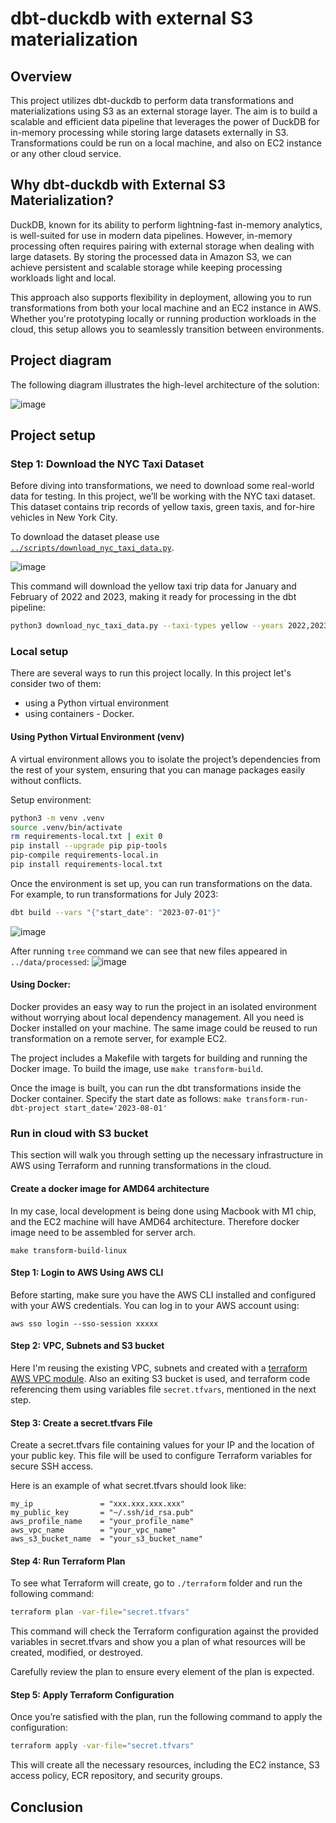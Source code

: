 # dbt-duckdb with external S3 materialization

## Overview

This project utilizes dbt-duckdb to perform data transformations and materializations using S3 as an external storage layer. The aim is to build a scalable and efficient data pipeline that leverages the power of DuckDB for in-memory processing while storing large datasets externally in S3. Transformations could be run on a local machine, and also on EC2 instance or any other cloud service.

## Why dbt-duckdb with External S3 Materialization?

DuckDB, known for its ability to perform lightning-fast in-memory analytics, is well-suited for use in modern data pipelines. However, in-memory processing often requires pairing with external storage when dealing with large datasets. By storing the processed data in Amazon S3, we can achieve persistent and scalable storage while keeping processing workloads light and local.

This approach also supports flexibility in deployment, allowing you to run transformations from both your local machine and an EC2 instance in AWS. Whether you're prototyping locally or running production workloads in the cloud, this setup allows you to seamlessly transition between environments.

## Project diagram

The following diagram illustrates the high-level architecture of the solution:

![image](./images/solution_diagram.png)

## Project setup

### Step 1: Download the NYC Taxi Dataset

Before diving into transformations, we need to download some real-world data for testing. In this project, we’ll be working with the NYC taxi dataset. This dataset contains trip records of yellow taxis, green taxis, and for-hire vehicles in New York City.

To download the dataset please use  [`../scripts/download_nyc_taxi_data.py`](../scripts/download_nyc_taxi_data.py).

![image](./images/download_dataset_help.png)


This command will download the yellow taxi trip data for January and February of 2022 and 2023, making it ready for processing in the dbt pipeline:
```bash
python3 download_nyc_taxi_data.py --taxi-types yellow --years 2022,2023 --months 1,2
```

### Local setup

There are several ways to run this project locally. In this project let's consider two of them:
- using a Python virtual environment
- using containers -  Docker.

#### Using Python Virtual Environment (venv)

A virtual environment allows you to isolate the project’s dependencies from the rest of your system, ensuring that you can manage packages easily without conflicts.

Setup environment:

```bash
python3 -m venv .venv
source .venv/bin/activate
rm requirements-local.txt | exit 0
pip install --upgrade pip pip-tools
pip-compile requirements-local.in 
pip install requirements-local.txt
```

Once the environment is set up, you can run transformations on the data. For example, to run transformations for July 2023:

```bash
dbt build --vars "{"start_date": "2023-07-01"}"
```
![image](./images/dbt_build_local.png)

After running `tree` command we can see that new files appeared in `../data/processed`:
![image](./images/tree_with_july_data.png)


#### Using Docker:

Docker provides an easy way to run the project in an isolated environment without worrying about local dependency management. All you need is Docker installed on your machine. The same image could be reused to run transformation on a remote server, for example EC2. 

The project includes a Makefile with targets for building and running the Docker image. To build the image, use `make transform-build`.

Once the image is built, you can run the dbt transformations inside the Docker container. Specify the start date as follows: `make transform-run-dbt-project start_date='2023-08-01'` 

### Run in cloud with S3 bucket 

This section will walk you through setting up the necessary infrastructure in AWS using Terraform and running transformations in the cloud.


#### Create a docker image for AMD64 architecture

In my case, local development is being done using Macbook with M1 chip, and the EC2 machine will have AMD64 architecture. Therefore docker image need to be assembled for server arch. 

```
make transform-build-linux
```



#### Step 1: Login to AWS Using AWS CLI

Before starting, make sure you have the AWS CLI installed and configured with your AWS credentials. You can log in to your AWS account using:

```
aws sso login --sso-session xxxxx
```

#### Step 2: VPC, Subnets and S3 bucket

Here I'm reusing the existing VPC, subnets and created with a [terraform AWS VPC module](https://registry.terraform.io/modules/terraform-aws-modules/vpc/aws/latest). Also an exiting S3 bucket is used, and terraform code referencing them using variables file `secret.tfvars`, mentioned in the next step.

#### Step 3: Create a secret.tfvars File
Create a secret.tfvars file containing values for your IP and the location of your public key. This file will be used to configure Terraform variables for secure SSH access.

Here is an example of what secret.tfvars should look like:
```
my_ip               = "xxx.xxx.xxx.xxx"
my_public_key       = "~/.ssh/id_rsa.pub"
aws_profile_name    = "your_profile_name"
aws_vpc_name        = "your_vpc_name"
aws_s3_bucket_name  = "your_s3_bucket_name"
```

#### Step 4: Run Terraform Plan

To see what Terraform will create, go to `./terraform` folder and run the following command:

```bash
terraform plan -var-file="secret.tfvars"
```

This command will check the Terraform configuration against the provided variables in secret.tfvars and show you a plan of what resources will be created, modified, or destroyed.

Carefully review the plan to ensure every element of the plan is expected.

#### Step 5: Apply Terraform Configuration

Once you’re satisfied with the plan, run the following command to apply the configuration:

```bash
terraform apply -var-file="secret.tfvars"
```
This will create all the necessary resources, including the EC2 instance, S3 access policy, ECR repository, and security groups.


## Conclusion

